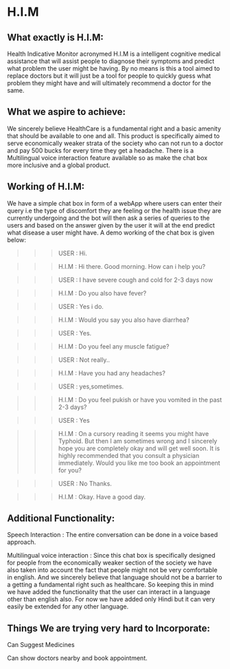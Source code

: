 # H.I.M
## What exactly is H.I.M: 
Health Indicative Monitor acronymed H.I.M is a intelligent cognitive medical assistance that will assist people to diagnose their symptoms and predict what problem the user might be having. By no means is this a tool aimed to replace doctors but it will just be a tool for people to quickly guess what problem they might have and will ultimately recommend a doctor for the same.

## What we aspire to achieve:
We sincerely believe HealthCare is a fundamental right and a basic amenity that should be available to one and all. This product is specifically aimed to serve economically weaker strata of the society who can not run to a doctor and pay 500 bucks for every time they get a headache. There is a Multilingual voice interaction feature available so as make the chat box more inclusive and a global product.
  
## Working of H.I.M: 
We have a simple chat box in form of a webApp where users can enter their query i.e the type of discomfort they are feeling or the health issue they are currently undergoing and the bot will then ask a series of queries to the users and based on the answer given by the user it will at the end predict what disease a user might have. A demo working of the chat box is given below:

>>>USER : Hi.

>>>H.I.M : Hi there. Good morning. How can i help you?

>>> USER : I have severe cough and cold for 2-3 days now

>>>H.I.M : Do you also have fever?

>>>USER : Yes i do.

>>>H.I.M : Would you say you also have diarrhea? 

>>>USER : Yes.

>>>H.I.M : Do you feel any muscle fatigue?

>>>USER : Not really..

>>>H.I.M : Have you had any headaches?

>>>USER : yes,sometimes.

>>>H.I.M : Do you feel pukish or have you vomited in the past 2-3 days?

>>>USER : Yes

>>>H.I.M : On a cursory reading it seems you might have Typhoid. But then I am sometimes wrong and I sincerely hope you are completely okay and will get well soon. It is highly recommended that you consult a physician immediately. Would you like me too book an            appointment for you?


>>>USER : No Thanks. 

>>>H.I.M : Okay. Have a good day. 


## Additional Functionality:
  
Speech Interaction : The entire conversation can be done in a voice based approach.

Multilingual voice interaction : Since this chat box is specifically designed for people from the economically weaker section of the society we have also taken into account the fact that people might not be very comfortable in english. And we sincerely believe that language should not be a barrier to a getting a fundamental right such as healthcare. So keeping this in mind we have added the functionality that the user can interact in a language other than english also. For now we have added only Hindi but it can very easily be extended for any other language.


## Things We are trying very hard to Incorporate:

Can Suggest Medicines

Can show doctors nearby and book appointment.
